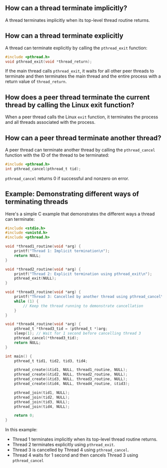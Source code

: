 ## How can a thread terminate implicitly?

A thread terminates implicitly when its top-level thread routine returns.

## How can a thread terminate explicitly 

A thread can terminate explicitly by calling the `pthread_exit` function:
```c
#include <pthread.h>
void pthread_exit(void *thread_return);
```
If the main thread calls `pthread_exit`, it waits for all other peer threads to terminate and then terminates the main thread and the entire process with a return value of `thread_return`.

## How does a peer thread terminate the current thread by calling the Linux exit function?

When a peer thread calls the Linux `exit` function, it terminates the process and all threads associated with the process.

## How can a peer thread terminate another thread?

A peer thread can terminate another thread by calling the `pthread_cancel` function with the ID of the thread to be terminated:
```c
#include <pthread.h>
int pthread_cancel(pthread_t tid);
```
`pthread_cancel` returns 0 if successful and nonzero on error.

## Example: Demonstrating different ways of terminating threads

Here's a simple C example that demonstrates the different ways a thread can terminate:
```c
#include <stdio.h>
#include <unistd.h>
#include <pthread.h>

void *thread1_routine(void *arg) {
    printf("Thread 1: Implicit termination\n");
    return NULL;
}

void *thread2_routine(void *arg) {
    printf("Thread 2: Explicit termination using pthread_exit\n");
    pthread_exit(NULL);
}

void *thread3_routine(void *arg) {
    printf("Thread 3: Cancelled by another thread using pthread_cancel\n");
    while (1) {
        // Keep the thread running to demonstrate cancellation
    }
}

void *thread4_routine(void *arg) {
    pthread_t *thread3_tid = (pthread_t *)arg;
    sleep(1); // Wait for 1 second before cancelling thread 3
    pthread_cancel(*thread3_tid);
    return NULL;
}

int main() {
    pthread_t tid1, tid2, tid3, tid4;

    pthread_create(&tid1, NULL, thread1_routine, NULL);
    pthread_create(&tid2, NULL, thread2_routine, NULL);
    pthread_create(&tid3, NULL, thread3_routine, NULL);
    pthread_create(&tid4, NULL, thread4_routine, &tid3);

    pthread_join(tid1, NULL);
    pthread_join(tid2, NULL);
    pthread_join(tid3, NULL);
    pthread_join(tid4, NULL);

    return 0;
}
```
In this example:

-   Thread 1 terminates implicitly when its top-level thread routine returns.
-   Thread 2 terminates explicitly using `pthread_exit`.
-   Thread 3 is cancelled by Thread 4 using `pthread_cancel`.
-   Thread 4 waits for 1 second and then cancels Thread 3 using `pthread_cancel`